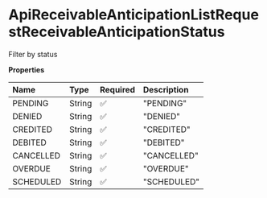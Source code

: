 # ApiReceivableAnticipationListRequestReceivableAnticipationStatus

Filter by status

**Properties**

| Name      | Type   | Required | Description |
| :-------- | :----- | :------- | :---------- |
| PENDING   | String | ✅       | "PENDING"   |
| DENIED    | String | ✅       | "DENIED"    |
| CREDITED  | String | ✅       | "CREDITED"  |
| DEBITED   | String | ✅       | "DEBITED"   |
| CANCELLED | String | ✅       | "CANCELLED" |
| OVERDUE   | String | ✅       | "OVERDUE"   |
| SCHEDULED | String | ✅       | "SCHEDULED" |

<!-- This file was generated by liblab | https://liblab.com/ -->
